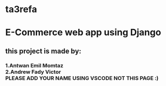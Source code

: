 # ta3refa
<h1>E-Commerce web app using Django 
<h2> this project is made by: </br> <h3>
1.Antwan Emil Momtaz     </br>
2.Andrew Fady Victor </br>
PLEASE ADD YOUR NAME USING VSCODE NOT THIS PAGE :)
